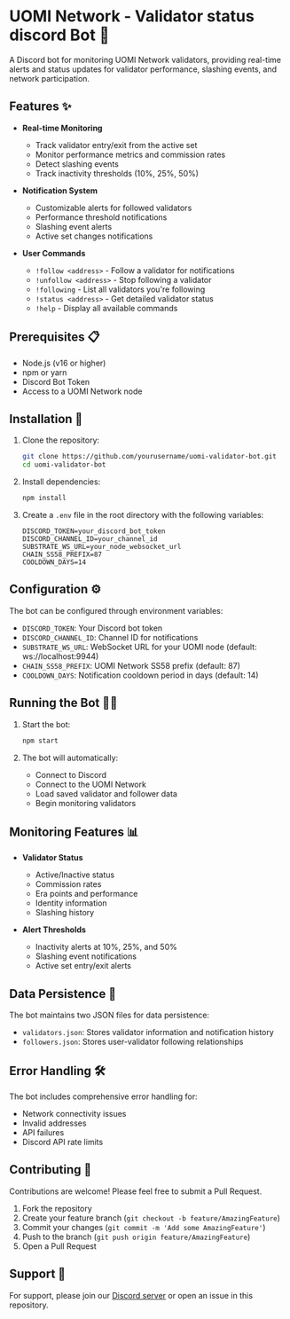 # UOMI Network - Validator status discord Bot 🤖

A Discord bot for monitoring UOMI Network validators, providing real-time alerts and status updates for validator performance, slashing events, and network participation.

## Features ✨

- **Real-time Monitoring**
  - Track validator entry/exit from the active set
  - Monitor performance metrics and commission rates
  - Detect slashing events
  - Track inactivity thresholds (10%, 25%, 50%)

- **Notification System**
  - Customizable alerts for followed validators
  - Performance threshold notifications
  - Slashing event alerts
  - Active set changes notifications

- **User Commands**
  - `!follow <address>` - Follow a validator for notifications
  - `!unfollow <address>` - Stop following a validator
  - `!following` - List all validators you're following
  - `!status <address>` - Get detailed validator status
  - `!help` - Display all available commands

## Prerequisites 📋

- Node.js (v16 or higher)
- npm or yarn
- Discord Bot Token
- Access to a UOMI Network node

## Installation 🚀

1. Clone the repository:
   ```bash
   git clone https://github.com/yourusername/uomi-validator-bot.git
   cd uomi-validator-bot
   ```

2. Install dependencies:
   ```bash
   npm install
   ```

3. Create a `.env` file in the root directory with the following variables:
   ```env
   DISCORD_TOKEN=your_discord_bot_token
   DISCORD_CHANNEL_ID=your_channel_id
   SUBSTRATE_WS_URL=your_node_websocket_url
   CHAIN_SS58_PREFIX=87
   COOLDOWN_DAYS=14
   ```

## Configuration ⚙️

The bot can be configured through environment variables:

- `DISCORD_TOKEN`: Your Discord bot token
- `DISCORD_CHANNEL_ID`: Channel ID for notifications
- `SUBSTRATE_WS_URL`: WebSocket URL for your UOMI node (default: ws://localhost:9944)
- `CHAIN_SS58_PREFIX`: UOMI Network SS58 prefix (default: 87)
- `COOLDOWN_DAYS`: Notification cooldown period in days (default: 14)

## Running the Bot 🏃‍♂️

1. Start the bot:
   ```bash
   npm start
   ```

2. The bot will automatically:
   - Connect to Discord
   - Connect to the UOMI Network
   - Load saved validator and follower data
   - Begin monitoring validators

## Monitoring Features 📊

- **Validator Status**
  - Active/Inactive status
  - Commission rates
  - Era points and performance
  - Identity information
  - Slashing history

- **Alert Thresholds**
  - Inactivity alerts at 10%, 25%, and 50%
  - Slashing event notifications
  - Active set entry/exit alerts

## Data Persistence 💾

The bot maintains two JSON files for data persistence:
- `validators.json`: Stores validator information and notification history
- `followers.json`: Stores user-validator following relationships

## Error Handling 🛠️

The bot includes comprehensive error handling for:
- Network connectivity issues
- Invalid addresses
- API failures
- Discord API rate limits

## Contributing 🤝

Contributions are welcome! Please feel free to submit a Pull Request.

1. Fork the repository
2. Create your feature branch (`git checkout -b feature/AmazingFeature`)
3. Commit your changes (`git commit -m 'Add some AmazingFeature'`)
4. Push to the branch (`git push origin feature/AmazingFeature`)
5. Open a Pull Request

## Support 💬

For support, please join our [Discord server](https://discord.com/invite/KXh72E2gPe) or open an issue in this repository.